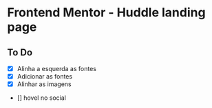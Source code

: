 # Frontend Mentor - Huddle landing page

## To Do 

- [x] Alinha a esquerda as fontes
- [x] Adicionar as fontes
- [x] Alinhar as imagens
- [] hovel no social